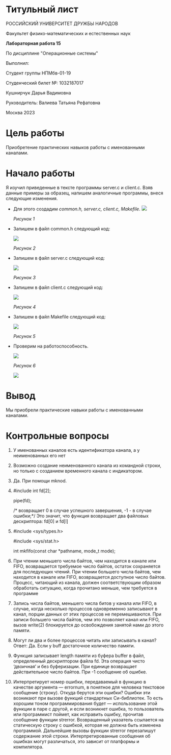 ﻿# <a name="титульный-лист"></a>**Титульный лист**
РОССИЙСКИЙ УНИВЕРСИТЕТ ДРУЖБЫ НАРОДОВ

Факультет физико-математических и естественных наук




**Лабораторная работа 15**

По дисциплине "Операционные системы"






Выполнил:

Студент группы НПМбв-01-19

Студенческий билет №: 1032187017

Кушнирчук Дарья Вадимовна

Руководитель: Валиева Татьяна Рефатовна











Москва 2023

# <a name="цель-работы"></a>**Цель работы**
Приобретение практических навыков работы с именованными каналами.
# <a name="начало-работы"></a>**Начало работы**
Я изучил приведенные в тексте программы server.c и client.c. Взяв данные примеры за образец, напишем аналогичные программы, внеся следующие изменения.

- Для этого создадим *common.h, server.c, client.c, Makefile*.
  ![](Aspose.Words.9a12dc13-5cd2-46c5-9664-80405ed44487.001.png)

  *Рисунок 1*
- Запишем в файл common.h следующий код:

  ![](Aspose.Words.9a12dc13-5cd2-46c5-9664-80405ed44487.002.jpeg)

  *Рисунок 2*
- Запишем в файл server.c следующий код:

  ![](Aspose.Words.9a12dc13-5cd2-46c5-9664-80405ed44487.003.jpeg)

  *Рисунок 3*
- Запишем в файл client.c следующий код:

  ![](Aspose.Words.9a12dc13-5cd2-46c5-9664-80405ed44487.004.jpeg)

  *Рисунок 4*
- Запишем в файл Makefile следующий код:

  ![](Aspose.Words.9a12dc13-5cd2-46c5-9664-80405ed44487.005.jpeg)

  *Рисунок 5*
- Проверим на работоспособность.

  ![](Aspose.Words.9a12dc13-5cd2-46c5-9664-80405ed44487.006.jpeg)

  *Рисунок 6*


  ![](Aspose.Words.9a12dc13-5cd2-46c5-9664-80405ed44487.007.png)
# <a name="вывод"></a>**Вывод**
Мы приобрели практические навыки работы с именованными каналами.
# <a name="контрольные-вопросы"></a>**Контрольные вопросы**
1. У именованных каналов есть идентификатора канала, а у неименованных его нет
1. Возможно создание неименованного канала из командной строки, но только с созданием временного канала с индикатором.
1. Да. При помощи mknod.
1. #include int fd[2]; 

   pipe(fd); 

   /\* возвращает 0 в случае успешного завершения, -1 - в случае ошибки;\*/ Это значит, что функция возвращает два файловых дескриптора: fd[0] и fd[l]
1. #include <sys/types.h>

   #include <sys/stat.h>

   int mkfifo(const char \*pathname, mode\_t mode);
1. При чтении меньшего числа байтов, чем находится в канале или FIFO, возвращается требуемое число байтов, остаток сохраняется для последующих чтений. При чтении большего числа байтов, чем находится в канале или FIFO, возвращается доступное число байтов. Процесс, читающий из канала, должен соответствующим образом обработать ситуацию, когда прочитано меньше, чем требуется в программе
1. Запись числа байтов, меньшего числа битов у канала или FIFO, в случае, когда несколько процессов одновременно записывают в канал, порции данных от этих процессов не перемешиваются. При записи большего числа байтов, чем это позволяет канал или FIFO, вызов write(2) блокируется до освобождения занятой нами до этого памяти.
1. Могут ли два и более процессов читать или записывать в канал? Ответ: Да. Если у buff достаточное количество памяти.
1. Функция записывает length памяти из буфера buffer в файл, определенный дескриптором файла fd. Эта операция чисто ‘двоичная’ и без буферизации. При единице возвращает действительное число байтов. При -1 сообщение об ошибке.
1. Интерпретирует номер ошибки, передаваемый в функцию в качестве аргумента — errornum, в понятное для человека текстовое сообщение (строку). Откуда берутся эти ошибки? Ошибки эти возникают при вызове функций стандартных Си-библиотек. То есть хорошим тоном программирования будет — использование этой функции в паре с другой, и если возникнет ошибка, то пользователь или программист поймет, как исправить ошибку, прочитав сообщение функции strerror. Возвращенный указатель ссылается на статическую строку с ошибкой, которая не должна быть изменена программой. Дальнейшие вызовы функции strerror перезапишут содержание этой строки. Интерпретированные сообщения об ошибках могут различаться, это зависит от платформы и компилятора.
